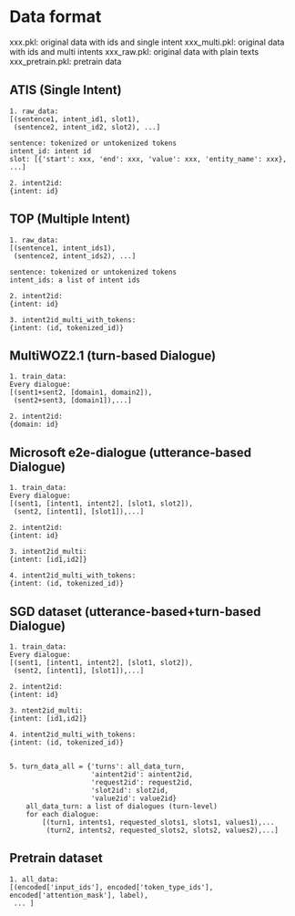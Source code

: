 # Data format

xxx.pkl: original data with ids and single intent
xxx_multi.pkl: original data with ids and multi intents
xxx_raw.pkl: original data with plain texts
xxx_pretrain.pkl: pretrain data

## ATIS (Single Intent)

>
    1. raw_data: 
    [(sentence1, intent_id1, slot1),
     (sentence2, intent_id2, slot2), ...]
    
    sentence: tokenized or untokenized tokens
    intent_id: intent id
    slot: [{'start': xxx, 'end': xxx, 'value': xxx, 'entity_name': xxx}, ...]

    2. intent2id:
    {intent: id}

## TOP (Multiple Intent)

>
    1. raw_data: 
    [(sentence1, intent_ids1),
     (sentence2, intent_ids2), ...]
    
    sentence: tokenized or untokenized tokens
    intent_ids: a list of intent ids

    2. intent2id:
    {intent: id}

    3. intent2id_multi_with_tokens:
    {intent: (id, tokenized_id)}

## MultiWOZ2.1 (turn-based Dialogue)

>
    1. train_data:
    Every dialogue:
    [(sent1+sent2, [domain1, domain2]), 
     (sent2+sent3, [domain1]),...]
    
    2. intent2id:
    {domain: id}

## Microsoft e2e-dialogue (utterance-based Dialogue)

>
    1. train_data:
    Every dialogue:
    [(sent1, [intent1, intent2], [slot1, slot2]), 
     (sent2, [intent1], [slot1]),...]
    
    2. intent2id:
    {intent: id}

    3. intent2id_multi:
    {intent: [id1,id2]}

    4. intent2id_multi_with_tokens:
    {intent: (id, tokenized_id)}

## SGD dataset (utterance-based+turn-based Dialogue)

>
    1. train_data:
    Every dialogue:
    [(sent1, [intent1, intent2], [slot1, slot2]), 
     (sent2, [intent1], [slot1]),...]
    
    2. intent2id:
    {intent: id}

    3. ntent2id_multi:
    {intent: [id1,id2]}

    4. intent2id_multi_with_tokens:
    {intent: (id, tokenized_id)}

    
    5. turn_data_all = {'turns': all_data_turn,
                        'aintent2id': aintent2id,
                        'request2id': request2id,
                        'slot2id': slot2id,
                        'value2id': value2id}
        all_data_turn: a list of dialogues (turn-level)
        for each dialogue:
            [(turn1, intents1, requested_slots1, slots1, values1),...
             (turn2, intents2, requested_slots2, slots2, values2),...]

## Pretrain dataset

>   
    1. all_data:
    [(encoded['input_ids'], encoded['token_type_ids'], encoded['attention_mask'], label),
     ... ]





